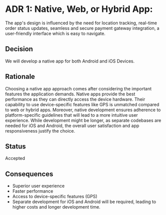 # ADR 1:  Native, Web, or Hybrid App:
The app's design is influenced by the need for location tracking, real-time order status updates, seamless and secure payment gateway integration, a user-friendly interface which is easy to navigate.

## Decision
We will develop a native app for both Android and iOS Devices.

## Rationale
Choosing a native app approach comes after considering the important features the application demands. Native apps provide the best performance as they can directly access the device hardware. Their capability to use device-specific features like GPS is unmatched compared to web or hybrid apps. Moreover, native development ensures adherence to platform-specific guidelines that will lead to a more intuitive user experience. While development might be longer, as separate codebases are needed for iOS and Android, the overall user satisfaction and app responsiveness justify the choice.

## Status
Accepted

## Consequences
- Superior user experience
- Faster performance
- Access to device-specific features (GPS)
- Separate development for iOS and Android will be required, leading to higher costs and longer development time.